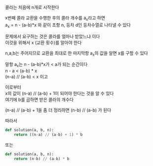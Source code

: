 콜라는 처음에 n개로 시작한다  

x번째 콜라 교환을 수행한 후의 콜라 개수를 a<sub>x</sub>라고 하면  
a<sub>x</sub> = n - (a-b)*x 와 같이 초항 n, 등차 d인 등차수열로 나타낼 수 있다  

문제에서 요구하는 것은 콜라를 얼마나 받았느냐 이다  
이것을 위해서 x (교환 횟수)를 알아야 한다  

n,a,b는 주어지므로 교환을 최대로 한 마지막항 a<sub>x</sub>의 값을 알면 x를 구할 수 있다    

말항 a<sub>x</sub>는 n - (a-b)*x가 < a가 되는 순간이다  
n - a < (a-b) * x  
(n-a) // (a-b) < x 이고  

이로부터  
x의 값이 (n-a) // (a-b) + 1이 되어야 한다는 것을 알 수 있다  
여기에 b를 곱하면 받은 콜라의 개수다  

(n-a) // (a-b) + 1을 좀 더 정리하면 (n-b) // (a-b) 가 된다


따라서  
```python
def solution(a, b, n):
    return ((n-a) // (a-b) + 1) * b
```
또는  
```python
def solution(a, b, n):
    return (n-b) // (a-b) * b
``` 




